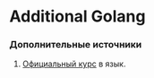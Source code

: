 # Additional Golang

### Дополнительные источники
1. [Официальный курс](https://go-tour-ru-ru.appspot.com/welcome/1) в язык.

